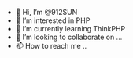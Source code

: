 - 👋 Hi, I’m @912SUN
- 👀 I’m interested in PHP
- 🌱 I’m currently learning ThinkPHP
- 💞️ I’m looking to collaborate on ...
- 📫 How to reach me ..

<!---
912SUN/912SUN is a ✨ special ✨ repository because its `README.md` (this file) appears on your GitHub profile.
You can click the Preview link to take a look at your changes.
--->
